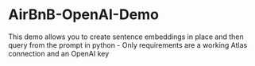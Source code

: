 # AirBnB-OpenAI-Demo
This demo allows you to create sentence embeddings in place and then query from the prompt in python - Only requirements are a working Atlas connection and an OpenAI key
